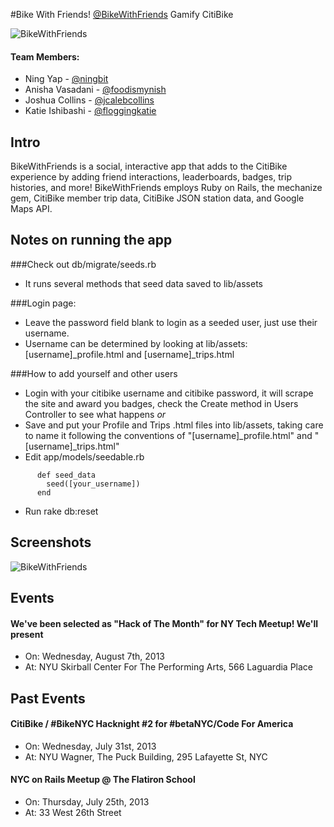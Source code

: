 #Bike With Friends! [@BikeWithFriends](http://twitter.com/bikewithfriends)
Gamify CitiBike

![BikeWithFriends](http://ningbit.github.io/images/bwf-stats.png)

#### Team Members:
- Ning Yap - [@ningbit](http://twitter.com/ningbit)
- Anisha Vasadani - [@foodismynish](http://twitter.com/foodismynish)
- Joshua Collins - [@jcalebcollins](http://twitter.com/jcalebcollins)
- Katie Ishibashi - [@floggingkatie](http://twitter.com/floggingkatie)

## Intro
BikeWithFriends is a social, interactive app that adds to the CitiBike experience by adding friend interactions, leaderboards, badges, trip histories, and more!
BikeWithFriends employs Ruby on Rails, the mechanize gem, CitiBike member trip data, CitiBike JSON station data, and Google Maps API.

## Notes on running the app

###Check out db/migrate/seeds.rb
- It runs several methods that seed data saved to lib/assets

###Login page:
- Leave the password field blank to login as a seeded user, just use their username.
- Username can be determined by looking at lib/assets: [username]_profile.html and [username]_trips.html

###How to add yourself and other users
- Login with your citibike username and citibike password, it will scrape the site and award you badges, check the Create method in Users Controller to see what happens
*or*
- Save and put your Profile and Trips .html files into lib/assets, taking care to name it following the conventions of "[username]\_profile.html" and "[username]\_trips.html"
- Edit app/models/seedable.rb

````
      def seed_data
        seed([your_username])
      end
````
      
- Run rake db:reset

## Screenshots

![BikeWithFriends](http://ningbit.github.io/images/bwf-maps.png)

## Events

#### We've been selected as "Hack of The Month" for NY Tech Meetup! We'll present
- On: Wednesday, August 7th, 2013
- At: NYU Skirball Center For The Performing Arts, 566 Laguardia Place

## Past Events

#### CitiBike / #BikeNYC Hacknight #2 for #betaNYC/Code For America

- On: Wednesday, July 31st, 2013
- At: NYU Wagner, The Puck Building, 295 Lafayette St, NYC

#### NYC on Rails Meetup @ The Flatiron School

- On: Thursday, July 25th, 2013
- At: 33 West 26th Street
